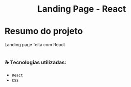 <h1 align="center"> Landing Page - React</h1>

# Resumo do projeto
Landing page feita com React

# <h3 align="left"> :coffee: Tecnologias utilizadas: </h3>

- ``React``
- ``CSS``



